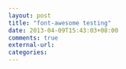 ```yaml
---
layout: post
title: "font-awesome testing"
date: 2013-04-09T15:43:03+08:00
comments: true
external-url: 
categories: 
---
```


<i class="icon-flag icon-4x icon-border"></i>
